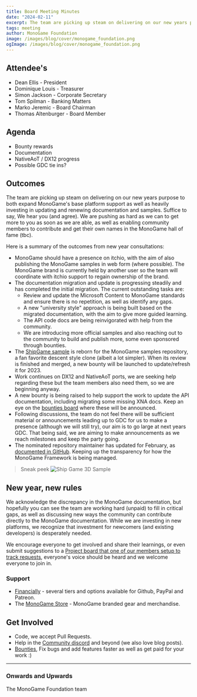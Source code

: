 ```yaml
---
title: Board Meeting Minutes
date: "2024-02-11"
excerpt: The team are picking up steam on delivering on our new years purpose to both expand MonoGame's base platform support as well as heavily investing in updating and renewing documentation and samples.  Suffice to say, We hear you (and agree).  We are pushing as hard as we can to get more to you as soon as we are able, as well as enabling community members to contribute and get their own names in the MonoGame hall of fame (tbc).
tags: meeting
author: MonoGame Foundation
image: /images/blog/cover/monogame_foundation.png
ogImage: /images/blog/cover/monogame_foundation.png
---
```


## Attendee's

- Dean Ellis - President
- Dominique Louis - Treasurer
- Simon Jackson - Corporate Secretary
- Tom Spilman - Banking Matters
- Marko Jeremic - Board Chairman
- Thomas Altenburger - Board Member

## Agenda

- Bounty rewards
- Documentation
- NativeAoT / DX12 progress
- Possible GDC tie ins?

## Outcomes

The team are picking up steam on delivering on our new years purpose to both expand MonoGame's base platform support as well as heavily investing in updating and renewing documentation and samples.  Suffice to say, We hear you (and agree).  We are pushing as hard as we can to get more to you as soon as we are able, as well as enabling community members to contribute and get their own names in the MonoGame hall of fame (tbc).

Here is a summary of the outcomes from new year consultations:

- MonoGame should have a presence on itchio, with the aim of also publishing the MonoGame samples in web form (where possible).  The MonoGame brand is currently held by another user so the team will coordinate with itchio support to regain ownership of the brand.
- The documentation migration and update is progressing steadily and has completed the initial migration.  The current outstanding tasks are:
  - Review and update the Microsoft Content to MonoGame standards and ensure there is no repetition, as well as identify any gaps.
  - A new "university style" approach is being built based on the migrated documentation, with the aim to give more guided learning.
  - The API code docs are being reinvigorated with help from the community.
  - We are introducing more official samples and also reaching out to the community to build and publish more, some even sponsored through bounties.
- The [ShipGame sample](https://github.com/MonoGame/MonoGame.Samples/tree/feature/ship-game/ShipGame) is reborn for the MonoGame samples repository, a fan favorite descent style clone (albeit a lot simpler).  When its review is finished and merged, a new bounty will be launched to update/refresh it for 2023.
- Work continues on DX12 and NativeAoT ports, we are seeking help regarding these but the team members also need them, so we are beginning anyway.
- A new bounty is being raised to help support the work to update the API documentation, including migrating some missing XNA docs.  Keep an eye on the [bounties board](https://github.com/MonoGame/MonoGame/issues/8120) where these will be announced.
- Following discussions, the team do not feel there will be sufficient material or announcements leading up to GDC for us to make a presence (although we will still try), our aim is to go large at next years GDC.  That being said, we are aiming to make announcements as we reach milestones and keep the party going.
- The nominated repository maintainer has updated for February, as  [documented in GitHub](https://github.com/MonoGame/MonoGame/issues/8118). Keeping up the transparency for how the MonoGame Framework is being managed.

> Sneak peek
> ![Ship Game 3D Sample](https://github.com/MonoGame/MonoGame.Samples/blob/feature/ship-game/Images/ShipGame.gif?raw=true)

## New year, new rules

We acknowledge the discrepancy in the MonoGame documentation, but hopefully you can see the team are working hard (unpaid) to fill in critical gaps, as well as discussing new ways the community can contribute directly to the MonoGame documentation.  While we are investing in new platforms, we recognize that investment for newcomers (and existing developers) is desperately needed.

We encourage everyone to get involved and share their learnings, or even submit suggestions to a [Project board that one of our members setup to track requests](https://github.com/users/SimonDarksideJ/projects/1), everyone's voice should be heard and we welcome everyone to join in.

### Support

- [Financially](https://monogame.net/donate/) - several tiers and options available for Github, PayPal and Patreon.
- The [MonoGame Store](https://store.monogame.net) - MonoGame branded gear and merchandise.

## Get Involved

- Code, we accept Pull Requests.
- Help in the [Community discord](https://discord.gg/monogame) and beyond (we also love blog posts).
- [Bounties](https://github.com/MonoGame/MonoGame/issues/8120), Fix bugs and add features faster as well as get paid for your work :)

---

### Onwards and Upwards

The MonoGame Foundation team